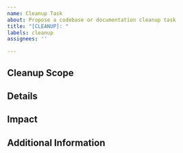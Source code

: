 ```yaml
---
name: Cleanup Task
about: Propose a codebase or documentation cleanup task
title: "[CLEANUP]: "
labels: cleanup
assignees: ''

---
```


## Cleanup Scope
<!-- Area of the codebase or documentation to be cleaned up. -->

## Details
<!-- Specific details about what needs to be cleaned up. -->

## Impact
<!-- How will this cleanup improve the project? -->

## Additional Information
<!-- Any additional information or context for the cleanup. -->
